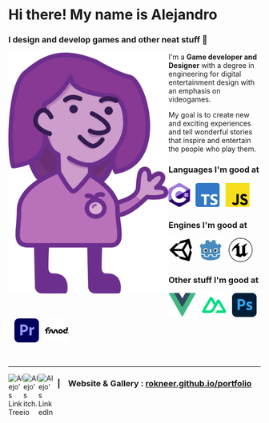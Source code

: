 # Hi there! My name is Alejandro

### **I design and develop games and other neat stuff** 🍅

<img
  img align="left"
  alt="A cartoony drawing in shades of purple of Alejandro, the GitHub owner, waving and smiling warmly."
  src="./assets/Me.png"
  width="320"
/>

I'm a **Game developer and Designer** with a degree in engineering for digital entertainment design with an emphasis on videogames.

My goal is to create new and exciting experiences and tell wonderful stories that inspire and entertain the people who play them.

### Languages I'm good at

<img alt="C#" title="C#" src="./assets/cSharp.svg" height="48">&nbsp;&nbsp;
<img alt="TypeScript" title="TypeScript" src="./assets/typeScript.svg" height="48">&nbsp;&nbsp;
<img alt="JavaScript" title="JavaScript" src="./assets/javaScript.svg" height="48">

### Engines I'm good at

<img alt="Unity" title="Unity" src="./assets/unity.svg" height="48">&nbsp;&nbsp;
<img alt="Godot" title="Godot" src="./assets/godot.svg" height="48">&nbsp;&nbsp;
<img alt="Unreal" title="Unreal" src="./assets/unreal.svg" height="48">

### Other stuff I'm good at

<img alt="Vue" title="Vue" src="./assets/vue.svg" height="48">&nbsp;&nbsp;
<img alt="Nuxt" title="Nuxt" src="./assets/nuxt.svg" height="48">&nbsp;&nbsp;
<img alt="Photoshop" title="Photoshop" src="./assets/photoshop.svg" height="48">&nbsp;&nbsp;
<img alt="Premiere" title="Premiere" src="./assets/premiere.svg" height="48">&nbsp;&nbsp;
<img alt="FMOD" title="FMOD" src="./assets/fmod.svg" height="48">

&nbsp;

----

<a href="https://linktr.ee/rokneer">
  <img align="left" alt="Alejo's LinkTree" width="30px" src="https://simpleicons.now.sh/linktree/CD9DCC" />
</a>
<a href="https://rokneer.itch.io/">
  <img align="left" alt="Alejo's itch.io" width="30px" src="https://simpleicons.now.sh/itchdotio/CD9DCC" />
</a>
<a href="https://linkedin.com/in/alejandro-hincapie">
  <img align="left" alt="Alejo's LinkedIn" width="30px" src="https://simpleicons.now.sh/linkedin/CD9DCC" />
</a>

### &nbsp;&nbsp;**|** &nbsp;&nbsp; **Website & Gallery :** [rokneer.github.io/portfolio](https://rokneer.github.io/portfolio/)

